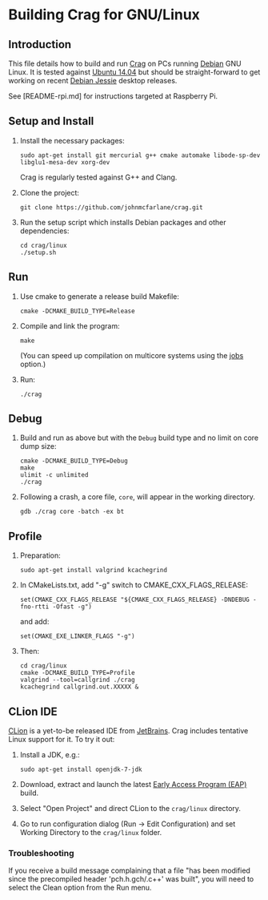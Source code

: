 # Building Crag for GNU/Linux

## Introduction

This file details how to build and run [Crag](https://github.com/johnmcfarlane/crag) on PCs running [Debian](https://www.debian.org/) GNU Linux.
It is tested against [Ubuntu 14.04](http://releases.ubuntu.com/trusty/) but should be straight-forward to get working on recent [Debian Jessie](https://www.debian.org/releases/jessie/) desktop releases.

See [README-rpi.md] for instructions targeted at Raspberry Pi.

## Setup and Install

1. Install the necessary packages:

   ```
   sudo apt-get install git mercurial g++ cmake automake libode-sp-dev libglu1-mesa-dev xorg-dev
   ```

   Crag is regularly tested against G++ and Clang.

2. Clone the project:

   ```
   git clone https://github.com/johnmcfarlane/crag.git
   ```

3. Run the setup script which installs Debian packages and other dependencies:

   ```
   cd crag/linux
   ./setup.sh
   ```

## Run

1. Use cmake to generate a release build Makefile:

   ```
   cmake -DCMAKE_BUILD_TYPE=Release
   ```

2. Compile and link the program:

   ```
   make
   ```
   
   (You can speed up compilation on multicore systems using the [jobs](https://www.gnu.org/software/make/manual/html_node/Parallel.html) option.)

3. Run:

   ```
   ./crag
   ```

## Debug

1. Build and run as above but with the `Debug` build type and no limit on core dump size:

   ```
   cmake -DCMAKE_BUILD_TYPE=Debug
   make
   ulimit -c unlimited
   ./crag
   ```

2. Following a crash, a core file, `core`, will appear in the working directory.

   ```
   gdb ./crag core -batch -ex bt
   ```

## Profile

1. Preparation:
   ```
   sudo apt-get install valgrind kcachegrind
   ```

1. In CMakeLists.txt, add "-g" switch to CMAKE_CXX_FLAGS_RELEASE:
   ```
   set(CMAKE_CXX_FLAGS_RELEASE "${CMAKE_CXX_FLAGS_RELEASE} -DNDEBUG -fno-rtti -Ofast -g")
   ```
   
   and add:
   ```
   set(CMAKE_EXE_LINKER_FLAGS "-g")
   ```

1. Then:
   ```
   cd crag/linux
   cmake -DCMAKE_BUILD_TYPE=Profile
   valgrind --tool=callgrind ./crag 
   kcachegrind callgrind.out.XXXXX &
   ```

## CLion IDE

[CLion](https://www.jetbrains.com/clion/) is a yet-to-be released IDE from [JetBrains](https://www.jetbrains.com/). 
Crag includes tentative Linux support for it.
To try it out:

1. Install a JDK, e.g.:

   ```
   sudo apt-get install openjdk-7-jdk
   ```

2. Download, extract and launch the latest [Early Access Program (EAP)](https://confluence.jetbrains.com/display/CLION/Early+Access+Program) build.

3. Select "Open Project" and direct CLion to the `crag/linux` directory.

4. Go to run configuration dialog (Run -> Edit Configuration) and set Working Directory to the `crag/linux` folder.

### Troubleshooting

If you receive a build message complaining that a file "has been modified since the precompiled header 'pch.h.gch/.c++' was built", 
you will need to select the Clean option from the Run menu.
